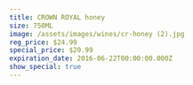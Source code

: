 ```yaml
---
title: CROWN ROYAL honey
size: 750ML
image: /assets/images/wines/cr-honey (2).jpg
reg_price: $24.99
special_price: $20.99
expiration_date: 2016-06-22T00:00:00.000Z
show_special: true
---
```



